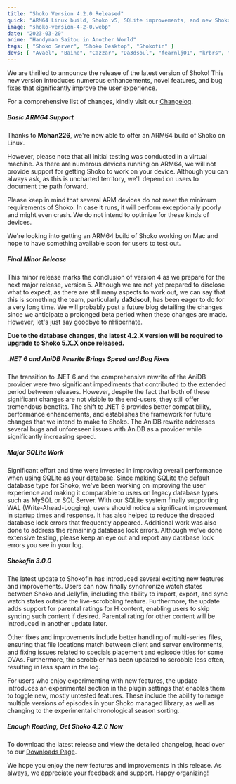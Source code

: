 ```yaml
---
title: "Shoko Version 4.2.0 Released"
quick: "ARM64 Linux build, Shoko v5, SQLite improvements, and new Shokofin features."
image: "shoko-version-4-2-0.webp"
date: "2023-03-20"
anime: "Handyman Saitou in Another World"
tags: [ "Shoko Server", "Shoko Desktop", "Shokofin" ]
devs: [ "Avael", "Baine", "Cazzar", "Da3dsoul", "fearnlj01", "krbrs", "Mik1ll", "Mohan226", "Revam" ]
---
```


We are thrilled to announce the release of the latest version of Shoko! This new version introduces numerous
enhancements, novel features, and bug fixes that significantly improve the user experience.

For a comprehensive list of changes, kindly visit our [Changelog](https://docs.shokoanime.com/changelog/).

##### Basic ARM64 Support

Thanks to **Mohan226**, we're now able to offer an ARM64 build of Shoko on Linux.

However, please note that all initial testing was conducted in a virtual machine. As there are numerous devices running
on ARM64, we will not provide support for getting Shoko to work on your device. Although you can always ask, as this is
uncharted territory, we'll depend on users to document the path forward.

Please keep in mind that several ARM devices do not meet the minimum requirements of Shoko. In case it runs, it will
perform exceptionally poorly and might even crash. We do not intend to optimize for these kinds of devices.

We're looking into getting an ARM64 build of Shoko working on Mac and hope to have something available soon for users to
test out.

##### Final Minor Release

This minor release marks the conclusion of version 4 as we prepare for the next major release, version 5. Although we
are not yet prepared to disclose what to expect, as there are still many aspects to work out, we can say that this is
something the team, particularly **da3dsoul**, has been eager to do for a very long time. We will probably post a future
blog detailing the changes since we anticipate a prolonged beta period when these changes are made. However, let's just
say goodbye to nHibernate.

**Due to the database changes, the latest 4.2.X version will be required to upgrade to Shoko 5.X.X once released.**

##### .NET 6 and AniDB Rewrite Brings Speed and Bug Fixes

The transition to .NET 6 and the comprehensive rewrite of the AniDB provider were two significant impediments that
contributed to the extended period between releases. However, despite the fact that both of these significant changes
are not visible to the end-users, they still offer tremendous benefits. The shift to .NET 6 provides better
compatibility, performance enhancements, and establishes the framework for future changes that we intend to make to
Shoko. The AniDB rewrite addresses several bugs and unforeseen issues with AniDB as a provider while significantly
increasing speed.

##### Major SQLite Work

Significant effort and time were invested in improving overall performance when using SQLite as your database. Since
making SQLite the default database type for Shoko, we've been working on improving the user experience and making it
comparable to users on legacy database types such as MySQL or SQL Server. With our SQLite system finally supporting
WAL (Write-Ahead-Logging), users should notice a significant improvement in startup times and response. It has also
helped to reduce the dreaded database lock errors that frequently appeared. Additional work was also done to address the
remaining database lock errors. Although we've done extensive testing, please keep an eye out and report any database
lock errors you see in your log.

##### Shokofin 3.0.0

The latest update to Shokofin has introduced several exciting new features and improvements. Users can now finally
synchronize watch states between Shoko and Jellyfin, including the ability to import, export, and sync watch states
outside the live-scrobbling feature. Furthermore, the update adds support for parental ratings for H content, enabling
users to skip syncing such content if desired. Parental rating for other content will be introduced in another update
later.

Other fixes and improvements include better handling of multi-series files, ensuring that file locations match between
client and server environments, and fixing issues related to specials placement and episode titles for some OVAs.
Furthermore, the scrobbler has been updated to scrobble less often, resulting in less spam in the log.

For users who enjoy experimenting with new features, the update introduces an experimental section in the plugin
settings that enables them to toggle new, mostly untested features. These include the ability to merge multiple versions
of episodes in your Shoko managed library, as well as changing to the experimental chronological season sorting.

##### Enough Reading, Get Shoko 4.2.0 Now

To download the latest release and view the detailed changelog, head over to
our [Downloads Page](https://shokoanime.com/downloads/).

We hope you enjoy the new features and improvements in this release. As always, we appreciate your feedback and support.
Happy organizing!
